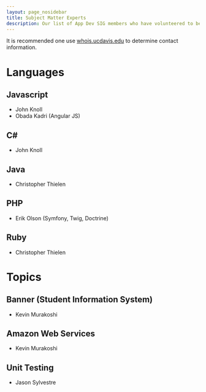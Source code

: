 ```yaml
---
layout: page_nosidebar
title: Subject Matter Experts
description: Our list of App Dev SIG members who have volunteered to be Subject Matter Experts in various technologies. Please feel free to contact them should you need assistance.
---
```


It is recommended one use [whois.ucdavis.edu](http://whois.ucdavis.edu) to determine contact information.

# Languages

## Javascript
- John Knoll
- Obada Kadri (Angular JS)

## C\#
- John Knoll

## Java
- Christopher Thielen

## PHP
- Erik Olson (Symfony, Twig, Doctrine)

## Ruby
- Christopher Thielen

# Topics

## Banner (Student Information System)
- Kevin Murakoshi

## Amazon Web Services
- Kevin Murakoshi

## Unit Testing
- Jason Sylvestre
